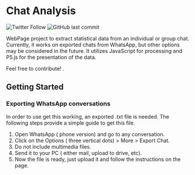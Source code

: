# Chat Analysis
![Twitter Follow](https://img.shields.io/twitter/follow/jos_font.svg?label=Follow&style=social)
![GitHub last commit](https://img.shields.io/github/last-commit/FontyMcPython/Chat_analysis.svg)

WebPage project to extract statistical data from an individual or group chat. Currently, it works on exported chats from WhatsApp, but other options may be considered in the future. It utilizes JavaScript for processing and P5.js for the presentation of the data.

Feel free to contribute!
.
## Getting Started

### Exporting WhatsApp conversations

In order to use get this working, an exported .txt file is needed. The following steps provide a simple guide to get this file.

1. Open WhatsApp ( phone version) and go to any conversation.
2. Click on the Options ( three vertical dots) > More > Export Chat.
3. Do not include multimedia files.
4. Send it to your PC ( either mail, upload to drive, etc).
5. Now the file is ready, just upload it and follow the instructions on the page.

